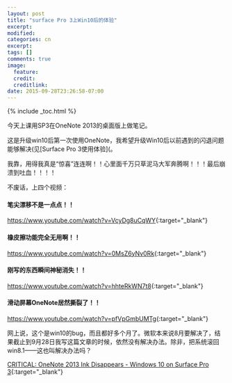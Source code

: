 ```yaml
---
layout: post
title: "surface Pro 3上Win10后的体验"
excerpt:
modified:
categories: cn
excerpt:
tags: []
comments: true
image:
  feature: 
  credit: 
  creditlink:
date: 2015-09-28T23:26:58-07:00
---
```


{% include _toc.html %}

今天上课用SP3在OneNote 2013的桌面版上做笔记。

这是升级win10后第一次使用OneNote，我希望升级Win10后以前遇到的闪退问题能够解决(见[Surface Pro 3使用体验](。

我靠，用得我真是“惊喜”连连啊！！心里面千万只草泥马大军奔腾啊！！！最后崩溃到吐血！！！！

不废话，上四个视频：

#### 笔尖漂移不是一点点！！

<https://www.youtube.com/watch?v=VcyDg8uCqWY>{:target="_blank"}

#### 橡皮擦功能完全无用啊！！

<https://www.youtube.com/watch?v=0MsZ6yNv0Rk>{:target="_blank"}

#### 刚写的东西瞬间神秘消失！！

<https://www.youtube.com/watch?v=hhteRkWN7t8>{:target="_blank"}

#### 滑动屏幕OneNote居然撕裂了！！

<https://www.youtube.com/watch?v=pfVpGmbUMTg>{:target="_blank"}

网上说，这个是win10的bug，而且都好多个月了。微软本来说8月要解决了，结果截止到9月28日我写这篇文章的时候，依然没有解决办法。除非，把系统滚回win8.1——这也叫解决办法吗？

[CRITICAL: OneNote 2013 Ink Disappears - Windows 10 on Surface Pro 3](http://answers.microsoft.com/en-us/office/forum/office_onenote-onenote_2013/critical-onenote-2013-ink-disappears-windows-10-on/5a5f3c73-ccb3-465d-88b3-1d30ce15a702?auth=1){:target="_blank"}


